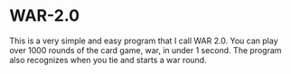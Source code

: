 # WAR-2.0
This is a very simple and easy program that I call WAR 2.0. You can play over 1000 rounds of the card game, war, in under 1 second. The program also recognizes when you tie and starts a war round.
